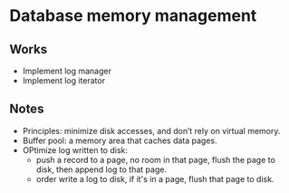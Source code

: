 # Database memory management

## Works

- Implement log manager
- Implement log iterator 

## Notes

- Principles: minimize disk accesses, and don’t rely on virtual memory.
- Buffer pool: a memory area that caches data pages.
- OPtimize log written to disk: 
    - push a record to a page, no room in that page, flush the page to disk, then append log to that page.
    - order write a log to disk, if it's in a page, flush that page to disk.